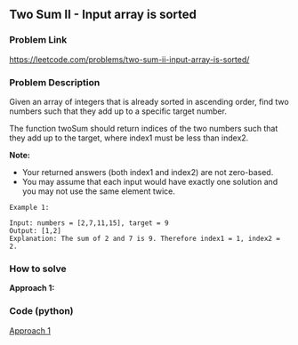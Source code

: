 ## Two Sum II - Input array is sorted

### Problem Link

https://leetcode.com/problems/two-sum-ii-input-array-is-sorted/

### Problem Description 

Given an array of integers that is already sorted in ascending order, find two numbers such that they add up to a specific target number.

The function twoSum should return indices of the two numbers such that they add up to the target, where index1 must be less than index2.

**Note:**

* Your returned answers (both index1 and index2) are not zero-based.
* You may assume that each input would have exactly one solution and you may not use the same element twice.

```
Example 1: 

Input: numbers = [2,7,11,15], target = 9
Output: [1,2]
Explanation: The sum of 2 and 7 is 9. Therefore index1 = 1, index2 = 2.

```


### How to solve 

**Approach 1:** 


### Code (python)

[Approach 1](https://github.com/yanray/leetcode/blob/master/medium/0015_3Sum/0015_3Sum.py)

```python

```
